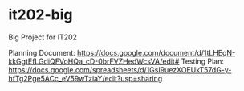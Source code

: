 # it202-big
Big Project for IT202

Planning Document: https://docs.google.com/document/d/1tLHEqN-kkGgtEfLGdiQFVoHQa_cD-0brFVZHedWcsVA/edit#
Testing Plan: https://docs.google.com/spreadsheets/d/1GsI9uezXOEUkT57dG-y-hfTg2Pge5ACc_eV59wTziaY/edit?usp=sharing
